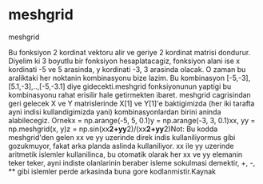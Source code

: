 # meshgrid


meshgrid



Bu fonksiyon 2 kordinat vektoru alir ve geriye 2 kordinat matrisi dondurur. Diyelim ki 3 boyutlu bir fonksiyon hesaplatacagiz, fonksiyon alani ise x kordinati -5 ve 5 arasinda, y kordinati -3, 3 arasinda olacak. O zaman bu araliktaki her noktanin kombinasyonu bize lazim. Bu kombinasyon [-5,-3], [5.1,-3],..,[-5,-3.1] diye gidecekti.meshgrid fonksiyonunun yaptigi bu kombinasyonu rahat erisilir hale getirmekten ibaret. meshgrid cagrisindan geri gelecek X ve Y matrislerinde X[1] ve Y[1]'e baktigimizda (her iki tarafta ayni indisi kullandigimizda yani) kombinasyonlardan birini aninda alabilecegiz. Ornekx = np.arange(-5, 5, 0.1)y = np.arange(-3, 3, 0.1)xx, yy = np.meshgrid(x, y)z = np.sin(xx**2+yy**2)/(xx**2+yy**2)Not: Bu kodda meshgrid'den gelen xx ve yy uzerinde direk indis kullaniliyormus gibi gozukmuyor, fakat arka planda aslinda kullaniliyor. xx ile yy uzerinde aritmetik islemler kullanilinca, bu otomatik olarak her xx ve yy elemanin teker teker, ayni indiste olanlarinin beraber isleme sokulmasi demektir, +, -, ** gibi islemler perde arkasinda buna gore kodlanmistir.Kaynak




